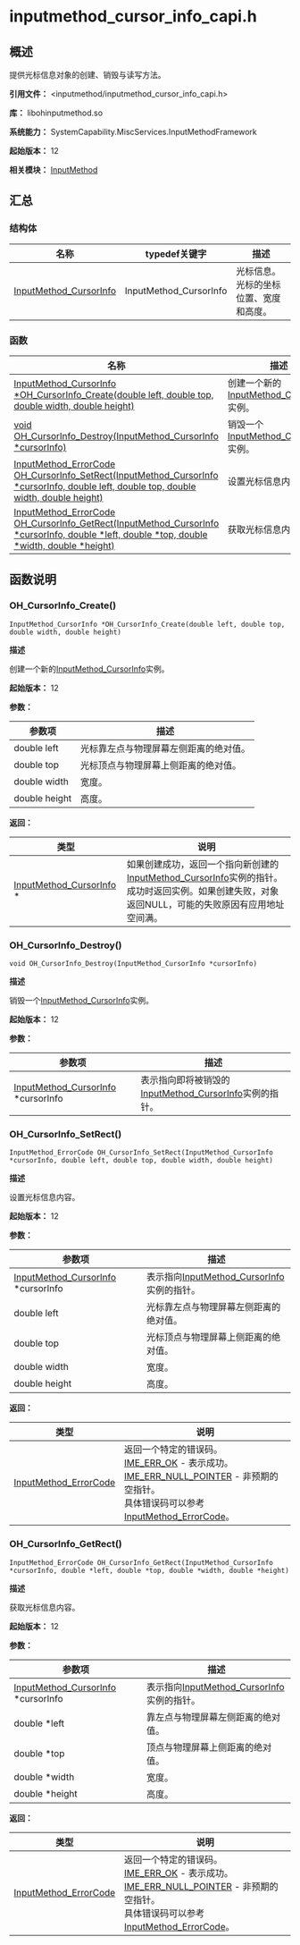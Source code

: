 # inputmethod_cursor_info_capi.h
<!--Kit: IME Kit-->
<!--Subsystem: MiscServices-->
<!--Owner: @illybyy-->
<!--SE: @andeszhang-->
<!--TSE: @murphy1984-->

## 概述

提供光标信息对象的创建、销毁与读写方法。

**引用文件：** <inputmethod/inputmethod_cursor_info_capi.h>

**库：** libohinputmethod.so

**系统能力：** SystemCapability.MiscServices.InputMethodFramework

**起始版本：** 12

**相关模块：** [InputMethod](capi-inputmethod.md)

## 汇总

### 结构体

| 名称 | typedef关键字 | 描述 |
| -- | -- | -- |
| [InputMethod_CursorInfo](capi-inputmethod-inputmethod-cursorinfo.md) | InputMethod_CursorInfo | 光标信息。光标的坐标位置、宽度和高度。 |

### 函数

| 名称 | 描述                                         |
| -- |--------------------------------------------|
| [InputMethod_CursorInfo *OH_CursorInfo_Create(double left, double top, double width, double height)](#oh_cursorinfo_create) | 创建一个新的[InputMethod_CursorInfo](capi-inputmethod-inputmethod-cursorinfo.md)实例。 |
| [void OH_CursorInfo_Destroy(InputMethod_CursorInfo *cursorInfo)](#oh_cursorinfo_destroy) | 销毁一个[InputMethod_CursorInfo](capi-inputmethod-inputmethod-cursorinfo.md)实例。      |
| [InputMethod_ErrorCode OH_CursorInfo_SetRect(InputMethod_CursorInfo *cursorInfo, double left, double top, double width, double height)](#oh_cursorinfo_setrect) | 设置光标信息内容。                                  |
| [InputMethod_ErrorCode OH_CursorInfo_GetRect(InputMethod_CursorInfo *cursorInfo, double *left, double *top, double *width, double *height)](#oh_cursorinfo_getrect) | 获取光标信息内容。                                  |

## 函数说明

### OH_CursorInfo_Create()

```
InputMethod_CursorInfo *OH_CursorInfo_Create(double left, double top, double width, double height)
```

**描述**

创建一个新的[InputMethod_CursorInfo](capi-inputmethod-inputmethod-cursorinfo.md)实例。

**起始版本：** 12


**参数：**

| 参数项 | 描述 |
| -- | -- |
| double left | 光标靠左点与物理屏幕左侧距离的绝对值。 |
| double top | 光标顶点与物理屏幕上侧距离的绝对值。 |
| double width | 宽度。 |
| double height | 高度。 |

**返回：**

| 类型 | 说明 |
| -- | -- |
| [InputMethod_CursorInfo](capi-inputmethod-inputmethod-cursorinfo.md) * | 如果创建成功，返回一个指向新创建的[InputMethod_CursorInfo](capi-inputmethod-inputmethod-cursorinfo.md)实例的指针。<br> 成功时返回实例。如果创建失败，对象返回NULL，可能的失败原因有应用地址空间满。 |

### OH_CursorInfo_Destroy()

```
void OH_CursorInfo_Destroy(InputMethod_CursorInfo *cursorInfo)
```

**描述**

销毁一个[InputMethod_CursorInfo](capi-inputmethod-inputmethod-cursorinfo.md)实例。

**起始版本：** 12


**参数：**

| 参数项 | 描述 |
| -- | -- |
| [InputMethod_CursorInfo](capi-inputmethod-inputmethod-cursorinfo.md) *cursorInfo | 表示指向即将被销毁的[InputMethod_CursorInfo](capi-inputmethod-inputmethod-cursorinfo.md)实例的指针。 |

### OH_CursorInfo_SetRect()

```
InputMethod_ErrorCode OH_CursorInfo_SetRect(InputMethod_CursorInfo *cursorInfo, double left, double top, double width, double height)
```

**描述**

设置光标信息内容。

**起始版本：** 12


**参数：**

| 参数项 | 描述 |
| -- | -- |
| [InputMethod_CursorInfo](capi-inputmethod-inputmethod-cursorinfo.md) *cursorInfo | 表示指向[InputMethod_CursorInfo](capi-inputmethod-inputmethod-cursorinfo.md)实例的指针。 |
| double left | 光标靠左点与物理屏幕左侧距离的绝对值。 |
| double top | 光标顶点与物理屏幕上侧距离的绝对值。 |
| double width | 宽度。 |
| double height | 高度。 |

**返回：**

| 类型 | 说明 |
| -- | -- |
| [InputMethod_ErrorCode](capi-inputmethod-types-capi-h.md#inputmethod_errorcode) | 返回一个特定的错误码。<br>     [IME_ERR_OK](capi-inputmethod-types-capi-h.md#inputmethod_errorcode) - 表示成功。<br>     [IME_ERR_NULL_POINTER](capi-inputmethod-types-capi-h.md#inputmethod_errorcode) - 非预期的空指针。<br> 具体错误码可以参考 [InputMethod_ErrorCode](capi-inputmethod-types-capi-h.md#inputmethod_errorcode)。 |

### OH_CursorInfo_GetRect()

```
InputMethod_ErrorCode OH_CursorInfo_GetRect(InputMethod_CursorInfo *cursorInfo, double *left, double *top, double *width, double *height)
```

**描述**

获取光标信息内容。

**起始版本：** 12


**参数：**

| 参数项 | 描述 |
| -- | -- |
| [InputMethod_CursorInfo](capi-inputmethod-inputmethod-cursorinfo.md) *cursorInfo | 表示指向[InputMethod_CursorInfo](capi-inputmethod-inputmethod-cursorinfo.md)实例的指针。 |
| double *left | 靠左点与物理屏幕左侧距离的绝对值。 |
| double *top | 顶点与物理屏幕上侧距离的绝对值。 |
| double *width | 宽度。 |
| double *height | 高度。 |

**返回：**

| 类型 | 说明 |
| -- | -- |
| [InputMethod_ErrorCode](capi-inputmethod-types-capi-h.md#inputmethod_errorcode) | 返回一个特定的错误码。<br>     [IME_ERR_OK](capi-inputmethod-types-capi-h.md#inputmethod_errorcode) - 表示成功。<br>     [IME_ERR_NULL_POINTER](capi-inputmethod-types-capi-h.md#inputmethod_errorcode) - 非预期的空指针。<br> 具体错误码可以参考 [InputMethod_ErrorCode](capi-inputmethod-types-capi-h.md#inputmethod_errorcode)。 |


